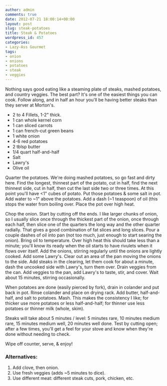 ```yaml
---
author: admin
comments: true
date: 2012-07-21 18:00:14+00:00
layout: post
slug: steak-potatoes
title: Steak & Potatoes
wordpress_id: 457
categories:
- Lazy-Ass Gourmet
tags:
- onion
- onions
- potatoes
- steak
- veggies
---
```


Nothing says good eating like a steaming plate of steaks, mashed potatoes, and country veggies. The best part? It's one of the easiest things you can cook. Follow along, and in half an hour you'll be having better steaks than they server at Morton's.

<!-- more -->

  * 2 to 4 Fillets, 1-2" thick.
  * 1 can whole kernel corn
  * 1 can sliced carrots
  * 1 can french-cut green beans
  * 1 white onion
  * 4-6 red potatoes
  * 2 tblsp butter
  * 1/4 quart half-and-half
  * Salt
  * Lawry's
  * Olive oil

Quarter the potatoes. We're doing mashed potatoes, so go fast and dirty here. Find the longest, thinnest part of the potato, cut in half, find the next thinnest side, cut in half, then cut the last side two or three times. At this point you'll have <1" cubes of potato. Put those potatoes & some salt in pot. Add water to ~1" above the potatoes. Add a dash (~1 teaspoon) of oil (this stops the water from boiling over. Place the pot over high heat.





Chop the onion. Start by cutting off the ends. I like larger chunks of onion, so I usually slice once through the thickest part of the onion, once through each half, then slice one of the quarters the long way and the other quarter radially. That gives a good combination of fat slices and long slices. Pour a couple dashes of oil into pan (not too much, just enough to start searing the onion). Bring oil to temperature. Over high heat this should take less than a minute; you'll know its ready when the oil starts to have rivulets when it flows over itself. Add the onions, stirring regularly until the onions are lightly cooked. Add some Lawry's. Clear out an area of the pan moving the onions to the side. Add steaks in the clearing, let them cook for about a minute, dash the uncooked side  with Lawry's, turn them over. Drain veggies from the can. Add veggies to the pan, add Lawry's to taste, stir, and cover. Wait about 15 minutes, stirring occasionally.





When potatoes are done (easily pierced by fork), drain in colander and put back in pot. Rinse colander and place on drying rack. Add butter, half-and- half, and salt to potatoes. Mash. This makes the consistency I like; for thicker use more potatoes or less half-and-half; for thinner use less potatoes or thinner milk (whole, skim).





Steaks will take about 5 minutes / level: 5 minutes rare, 10 minutes medium rare, 15 minutes medium well, 20 minutes well done. Test by cutting open; after a few times, you'll get a feel for your stove and know when they're done without needing to check.





Wipe off counter, serve, & enjoy!





### Alternatives:

  1. Add clove, then onion.
  2. Use fresh veggies (adds ~5 minutes to dice).
  3. Use different meat: different steak cuts, pork, chicken, etc.
